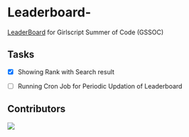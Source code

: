 # Leaderboard-
[LeaderBoard](https://programerr01.github.io/Leaderboard/client/) for Girlscript Summer of Code (GSSOC)

## Tasks 
- [x] Showing Rank with Search result 
- [ ] Running Cron Job for Periodic Updation of Leaderboard


## Contributors 
<a href="https://github.com/programerr01/Leaderboard/graphs/contributors">
  <img src="https://contrib.rocks/image?repo=programerr01/Leaderboard" />
</a>
